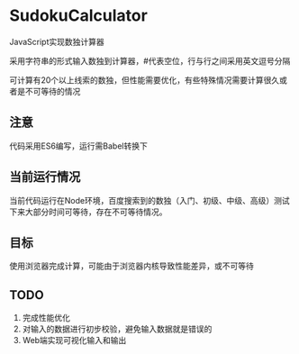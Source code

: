 # SudokuCalculator
JavaScript实现数独计算器

采用字符串的形式输入数独到计算器，#代表空位，行与行之间采用英文逗号分隔

可计算有20个以上线索的数独，但性能需要优化，有些特殊情况需要计算很久或者是不可等待的情况

注意
---------
代码采用ES6编写，运行需Babel转换下

当前运行情况
--------
当前代码运行在Node环境，百度搜索到的数独（入门、初级、中级、高级）测试下来大部分时间可等待，存在不可等待情况。

目标
--------
使用浏览器完成计算，可能由于浏览器内核导致性能差异，或不可等待

TODO
---------
1. 完成性能优化
2. 对输入的数据进行初步校验，避免输入数据就是错误的
3. Web端实现可视化输入和输出
